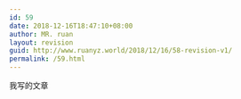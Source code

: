 ```yaml
---
id: 59
date: 2018-12-16T18:47:10+08:00
author: MR. ruan
layout: revision
guid: http://www.ruanyz.world/2018/12/16/58-revision-v1/
permalink: /59.html
---
```

我写的文章

&nbsp;